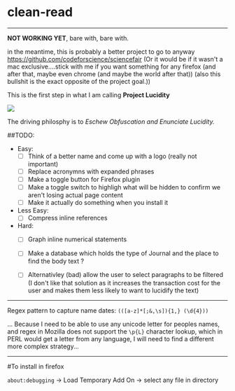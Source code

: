# clean-read
---



**NOT WORKING YET**, bare with, bare with.

in the meantime, this is probably a better project to go to anyway https://github.com/codeforscience/sciencefair (Or it would be if it wasn't a mac exclusive....stick with me if you want something for any firefox (and after that, maybe even chrome (and maybe the world after that)) (also this bullshit is the exact opposite of the project goal.))

This is the first step in what I am calling **Project Lucidity**

![](https://cdn.meme.am/instances/500x/71482294.jpg)

The driving philosphy is to *Eschew Obfuscation and Enunciate Lucidity.*

##TODO:

- Easy:
    - [ ] Think of a better name and come up with a logo (really not important)
    - [ ] Replace acronymns with expanded phrases
    - [ ] Make a toggle button for Firefox plugin
    - [ ] Make a toggle switch to highligh what will be hidden to confirm we aren't 
          losing actual page content
    - [ ] Make it actually do something when you install it
- Less Easy:
    - [ ] Compress inline references
- Hard:
    - [ ] Graph inline numerical statements
    - [ ] Make a database which holds the type of Journal and the place to find the body text ?
    - [ ] Alternativley (bad) allow the user to select paragraphs to be filtered
            (I don't like that solution as it increases the transaction cost for 
            the user and makes them less likely to want to lucidify the text)


---

Regex pattern to capture name dates:
`(([a-z]*[;&,\s]){1,} (\d{4}))`

... Because I need to be able to use any unicode letter for peoples names,
and regex in Mozilla does not support the `\p{L}` character lookup, which
in PERL would get a letter from any language, I will need to find a different
more complex strategy...

---
#To install in firefox

`about:debugging` -> Load Temporary Add On -> select any file in directory
